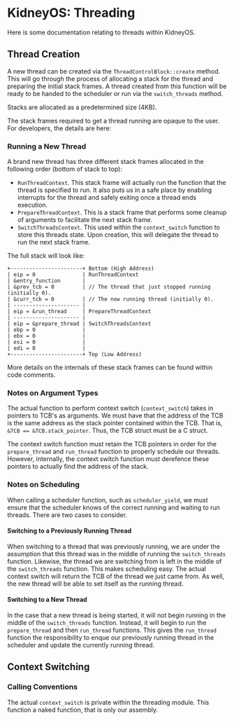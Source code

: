 # KidneyOS: Threading

Here is some documentation relating to threads within KidneyOS.

## Thread Creation

A new thread can be created via the `ThreadControlBlock::create` method.
This will go through the process of allocating a stack for the thread and preparing the initial stack frames.
A thread created from this function will be ready to be handed to the scheduler or run via the `switch_threads` method.

Stacks are allocated as a predetermined size (4KB).

The stack frames required to get a thread running are opaque to the user.
For developers, the details are here:

### Running a New Thread

A brand new thread has three different stack frames allocated in the following order (bottom of stack to top):

* `RunThreadContext`.
    This stack frame will actually run the function that the thread is specified to run.
    It also puts us in a safe place by enabling interrupts for the thread and safely exiting once a thread ends execution.
* `PrepareThreadContext`.
    This is a stack frame that performs some cleanup of arguments to facilitate the next stack frame.
* `SwitchThreadsContext`.
    This used within the `context_switch` function to store this threads state.
    Upon creation, this will delegate the thread to run the next stack frame.

The full stack will look like:

```
+-----------------------+ Bottom (High Address)
| eip = 0               | RunThreadContext
| &entry_function       |
| &prev_tcb = 0         | // The thread that just stopped running (initially 0).
| &curr_tcb = 0         | // The now running thread (initially 0).
| --------------------- |
| eip = &run_thread     | PrepareThreadContext
| --------------------- |
| eip = &prepare_thread | SwitchThreadsContext
| ebp = 0               |
| ebx = 0               |
| esi = 0               |
| edi = 0               |
+-----------------------+ Top (Low Address)
```

More details on the internals of these stack frames can be found within code comments.

### Notes on Argument Types

The actual function to perform context switch (`context_switch`) takes in pointers to TCB's as arguments.
We must have that the address of the TCB is the same address as the stack pointer contained within the TCB.
That is, `&TCB == &TCB.stack_pointer`.
Thus, the TCB struct must be a C struct.

The context switch function must retain the TCB pointers in order for the `prepare_thread` and `run_thread` function to properly schedule our threads.
However, internally, the context switch function must derefence these pointers to actually find the address of the stack.

### Notes on Scheduling

When calling a scheduler function, such as `scheduler_yield`, we must ensure that the scheduler knows of the correct running and waiting to run threads. There are two cases to consider.

#### Switching to a Previously Running Thread

When switching to a thread that was previously running, we are under the assumption that this thread was in the middle of running the `switch_threads` function.
Likewise, the thread we are switching from is left in the middle of the `switch_threads` function.
This makes scheduling easy.
The actual context switch will return the TCB of the thread we just came from.
As well, the new thread will be able to set itself as the running thread.

#### Switching to a New Thread

In the case that a new thread is being started, it will not begin running in the middle of the `switch_threads` function.
Instead, it will begin to run the `prepare_thread` and then `run_thread` functions.
This gives the `run_thread` function the responsibility to enque our previously running thread in the scheduler and update the currently running thread.

## Context Switching

### Calling Conventions

The actual `context_switch` is private within the threading module.
This function a naked function, that is only our assembly.

